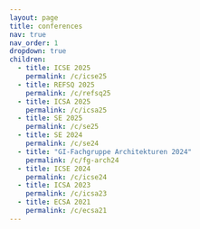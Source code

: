 ```yaml
---
layout: page
title: conferences
nav: true
nav_order: 1
dropdown: true
children:
  - title: ICSE 2025
    permalink: /c/icse25
  - title: REFSQ 2025
    permalink: /c/refsq25
  - title: ICSA 2025
    permalink: /c/icsa25
  - title: SE 2025
    permalink: /c/se25
  - title: SE 2024
    permalink: /c/se24
  - title: "GI-Fachgruppe Architekturen 2024"
    permalink: /c/fg-arch24
  - title: ICSE 2024
    permalink: /c/icse24
  - title: ICSA 2023
    permalink: /c/icsa23
  - title: ECSA 2021
    permalink: /c/ecsa21
---
```

